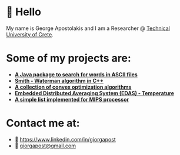 # :wave: Hello

My name is George Apostolakis and I am a Researcher @ [Technical University of Crete](https://www.ece.tuc.gr/index.php?id=4481).


# Some of my projects are:
- [**A Java package to search for words in ASCII files**](https://github.com/giorgapost/wordsearch-package)
- [**Smith - Waterman algorithm in C++**](https://github.com/giorgapost/smith-waterman-algorithm)
- [**A collection of convex optimization algorithms**](https://github.com/giorgapost/convex-optimization)
- [**Embedded Distributed Averaging System (EDAS) - Temperature**](https://github.com/giorgapost/edas)
- [**A simple list implemented for MIPS processor**](https://github.com/giorgapost/mips-list-with-factorial)



# Contact me at:
- :link: https://www.linkedin.com/in/giorgapost
- :email: giorgapost@gmail.com
